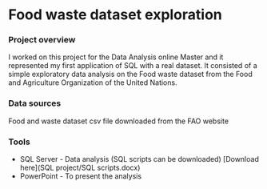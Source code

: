 # Food waste dataset exploration

### Project overview

I worked on this project for the Data Analysis online Master and it represented my first application of SQL with a real dataset.
It consisted of a simple exploratory data analysis on the Food waste dataset from the Food and Agriculture Organization of the United Nations.

### Data sources

Food and waste dataset csv file downloaded from the FAO website

### Tools

- SQL Server - Data analysis (SQL scripts can be downloaded) [Download here](SQL project/SQL scripts.docx)
- PowerPoint - To present the analysis
